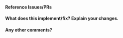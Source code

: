 <!--
Thanks for contributing a pull request! Please ensure you have taken a look at
the contribution guidelines: https://github.com/adap/flower/blob/main/CONTRIBUTING.md

Does the changelog need to be updated?
See: https://github.com/adap/flower/blob/main/doc/source/changelog.rst
-->

#### Reference Issues/PRs

<!--
Example: Fixes #1234. See also #3456.
Please use keywords (e.g., Fixes) to create a link to the issues or pull requests
you resolved.
-->

#### What does this implement/fix? Explain your changes.

<!--
Explain why this PR is needed and what kind of changes have you done.
Example: the variable `rnd` could be interpreted as an abbreviation of *random*, to improve clarity it was renamed to `server_round`. 
-->

#### Any other comments?


<!--
Please be aware that it may take some time until we can check this PR. 
If you have an urgent request or question please use the Flower Slack channel.
The Slack channel is really active and contributors respond pretty fast. 

We value your contribution and are aware of the time you put into this PR.
Therefore, thank you for your contribution. 
-->
